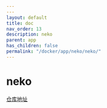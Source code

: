```yaml
---
---
layout: default
title: doc
nav_order: 13
description: neko
parent: app
has_children: false
permalink: "/docker/app/neko/neko/"
---
```


# neko

[仓库地址](https://github.com/m1k1o/neko.git)
